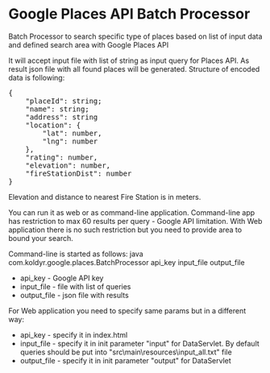 # Google Places API Batch Processor

Batch Processor to search specific type of places based on list of input data and defined search area with Google Places API

It will accept input file with list of string as input query for Places API. As result json file with all found places will be generated. Structure of encoded data is following:
<pre>{
    "placeId": string;
    "name": string;
    "address": string
    "location": {
        "lat": number,
        "lng": number
    },
    "rating": number,
    "elevation": number,
    "fireStationDist": number
}</pre>

Elevation and distance to nearest Fire Station is in meters.

You can run it as web or as command-line application. Command-line app has restriction to max 60 results per query - Google API limitation.
With Web application there is no such restriction but you need to provide area to bound your search.

Command-line is started as follows: java com.koldyr.google.places.BatchProcessor api_key input_file output_file 

* api_key - Google API key 
* input_file - file with list of queries
* output_file - json file with results

For Web application you need to specify same params but in a different way:
* api_key - specify it in index.html 
* input_file - specify it in init parameter "input" for DataServlet. By default queries should be put into "src\main\resources\input_all.txt" file
* output_file - specify it in init parameter "output" for DataServlet

